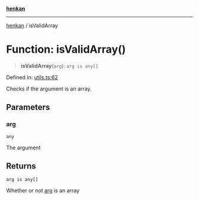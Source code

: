 [**henkan**](../README.md)

***

[henkan](../README.md) / isValidArray

# Function: isValidArray()

> **isValidArray**(`arg`): `arg is any[]`

Defined in: [utils.ts:62](https://github.com/Ronokof/Henkan/blob/17544df04e711a7f1119a1cdd6fdf0d29ac91844/src/utils.ts#L62)

Checks if the argument is an array.

## Parameters

### arg

`any`

The argument

## Returns

`arg is any[]`

Whether or not [arg](#isvalidarray) is an array
